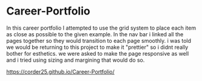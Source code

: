 # Career-Portfolio
In this career portfolio I attempted to use the grid system to place each item as close as possible to the given example. In the nav bar i linked all the pages together so they would transition to each page smoothly. i was told we would be returning to this project to make it "prettier" so i didnt really bother for esthetics. we were asked to make the page responsive as well and i tried using sizing and margining that would do so. 


https://corder25.github.io/Career-Portfolio/
